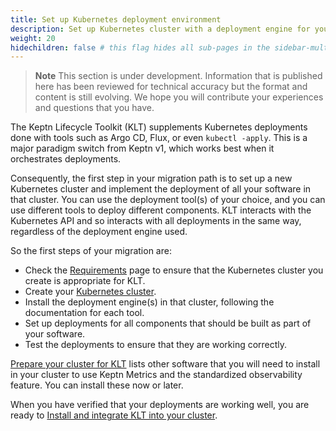 ```yaml
---
title: Set up Kubernetes deployment environment
description: Set up Kubernetes cluster with a deployment engine for your software
weight: 20
hidechildren: false # this flag hides all sub-pages in the sidebar-multicard.html
---
```


> **Note**
This section is under development.
Information that is published here has been reviewed for technical accuracy
but the format and content is still evolving.
We hope you will contribute your experiences
and questions that you have.

The Keptn Lifecycle Toolkit (KLT) supplements Kubernetes deployments
done with tools such as Argo CD, Flux, or even `kubectl -apply`.
This is a major paradigm switch from Keptn v1,
which works best when it  orchestrates deployments.

Consequently, the first step in your migration path
is to set up a new Kubernetes cluster
and implement the deployment of all your software in that cluster.
You can use the deployment tool(s) of your choice,
and you can use different tools to deploy different components.
KLT interacts with the Kubernetes API
and so interacts with all deployments in the same way,
regardless of the deployment engine used.

So the first steps of your migration are:

* Check the [Requirements](../install/reqs.md) page
  to ensure that the Kubernetes cluster you create
  is appropriate for KLT.
* Create your [Kubernetes cluster](../install/k8s.md).
* Install the deployment engine(s) in that cluster,
  following the documentation for each tool.
* Set up deployments for all components
  that should be built as part of your software.
* Test the deployments to ensure that they are working correctly.

[Prepare your cluster for KLT](../install/k8s/#prepare-your-cluster-for-klt)
lists other software that you will need to install in your cluster
to use Keptn Metrics and the standardized observability feature.
You can install these now or later.

When you have verified that your deployments are working well,
you are ready to
[Install and integrate KLT into your cluster](../install).
